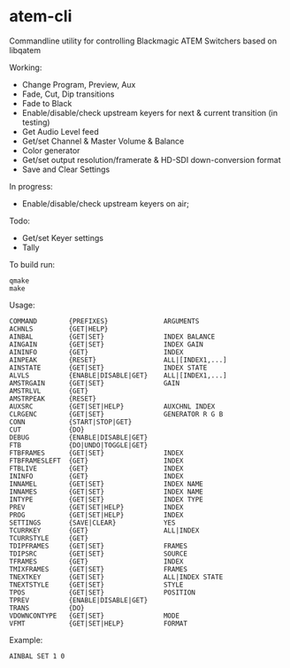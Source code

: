 # atem-cli
Commandline utility for controlling Blackmagic ATEM Switchers based on libqatem

Working:

  * Change Program, Preview, Aux
  * Fade, Cut, Dip transitions
  * Fade to Black
  * Enable/disable/check upstream keyers for next & current transition (in testing)
  * Get Audio Level feed
  * Get/set Channel & Master Volume & Balance
  * Color generator
  * Get/set output resolution/framerate & HD-SDI down-conversion format
  * Save and Clear Settings

In progress:

  * Enable/disable/check upstream keyers on air; 

Todo:

  * Get/set Keyer settings
  * Tally
  
To build run:
```
qmake  
make
```

Usage:
```
COMMAND        {PREFIXES}              ARGUMENTS  
ACHNLS         {GET|HELP}   
AINBAL         {GET|SET}               INDEX BALANCE  
AINGAIN        {GET|SET}               INDEX GAIN  
AININFO        {GET}                   INDEX  
AINPEAK        {RESET}                 ALL|[INDEX1,...]  
AINSTATE       {GET|SET}               INDEX STATE  
ALVLS          {ENABLE|DISABLE|GET}    ALL|[INDEX1,...]  
AMSTRGAIN      {GET|SET}               GAIN  
AMSTRLVL       {GET}  
AMSTRPEAK      {RESET}  
AUXSRC         {GET|SET|HELP}          AUXCHNL INDEX  
CLRGENC        {GET|SET}               GENERATOR R G B  
CONN           {START|STOP|GET}  
CUT            {DO}  
DEBUG          {ENABLE|DISABLE|GET} 
FTB            {DO|UNDO|TOGGLE|GET}  
FTBFRAMES      {GET|SET}               INDEX  
FTBFRAMESLEFT  {GET}                   INDEX  
FTBLIVE        {GET}                   INDEX  
ININFO         {GET}                   INDEX  
INNAMEL        {GET|SET}               INDEX NAME  
INNAMES        {GET|SET}               INDEX NAME  
INTYPE         {GET|SET}               INDEX TYPE  
PREV           {GET|SET|HELP}          INDEX  
PROG           {GET|SET|HELP}          INDEX  
SETTINGS       {SAVE|CLEAR}            YES  
TCURRKEY       {GET}                   ALL|INDEX  
TCURRSTYLE     {GET}  
TDIPFRAMES     {GET|SET}               FRAMES  
TDIPSRC        {GET|SET}               SOURCE  
TFRAMES        {GET}                   INDEX  
TMIXFRAMES     {GET|SET}               FRAMES  
TNEXTKEY       {GET|SET}               ALL|INDEX STATE  
TNEXTSTYLE     {GET|SET}               STYLE  
TPOS           {GET|SET}               POSITION  
TPREV          {ENABLE|DISABLE|GET}  
TRANS          {DO}  
VDOWNCONTYPE   {GET|SET}               MODE  
VFMT           {GET|SET|HELP}          FORMAT
```

Example:
```
AINBAL SET 1 0
```
